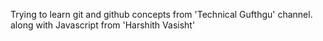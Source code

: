 Trying to learn git and github concepts from 'Technical Gufthgu' channel. 
along with Javascript from 'Harshith Vasisht'
